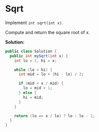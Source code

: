 # Sqrt

Implement `int sqrt(int x)`.

Compute and return the square root of x.

**Solution:**
```java
public class Solution {
  public int mySqrt(int x) {
    int lo = 1, hi = x;

    while (lo < hi) {
      int mid = lo + (hi - lo) / 2;

      if (mid < x / mid) {
        lo = mid + 1;
      } else {
        hi = mid;
      }
    }

    return (lo == x / lo) ? lo : lo - 1;
  }
}
```